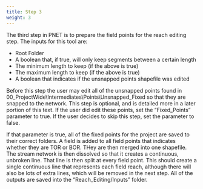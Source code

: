 ```yaml
---
title: Step 3
weight: 3
---
```


The third step in PNET is to prepare the field points for the reach editing step. The inputs for this tool are:

- Root Folder
- A boolean that, if true, will only keep segments between a certain length
- The minimum length to keep (if the above is true)
- The maximum length to keep (if the above is true)
- A boolean that indicates if the unsnapped points shapefile was edited



Before this step the user may edit all of the unsnapped points found in 00_ProjectWide\Intermediates\Points\Unsnapped_Fixed so that they are snapped to the network. This step is optional, and is detailed more in a later portion of this text. If the user did edit these points, set the “Fixed_Points” parameter to true. If the user decides to skip this step, set the parameter to false. 

If that parameter is true, all of the fixed points for the project are saved to their correct folders. A field is added to all field points that indicates whether they are TOR or BOR. THey are then merged into one shapefile. The stream network is then dissolved so that it creates a continuous, unbroken line. That line is then split at every field point. This should create a single continuous line that represents each field reach, although there will also be lots of extra lines, which will be removed in the next step. All of the outputs are saved into the “Reach_Editing/Inputs” folder.